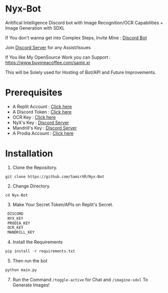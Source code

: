 # Nyx-Bot

Aritifical Intelligence Discord bot with Image Recognition/OCR Capabilities + Image Generation with SDXL

If You don't wanna get into Complex Steps, Invite Mine : [Discord Bot](https://discord.com/oauth2/authorize?client_id=1168048632059150346&scope=bot&permissions=8)

Join [Discord Server](https://discord.gg/P9gGZaXWGR) for any Assist/Issues 

If You like My OpenSource Work you can Support : https://www.buymeacoffee.com/samir.xr

This will be Solely used for Hosting of Bot/API and Future Improvements.

# Prerequisites

- A Replit Account : [Click here](https://replit.com/~)
- A Discord Token  : [Click here](https://discord.com/developers/applications/)
- OCR Key          : [Click here](https://ocr.space/ocrapi/)
- NyX's Key        : [Discord Server](https://discord.gg/P9gGZaXWGR)
- Mandrill's Key   : [Discord Server](https://prodia.com/)
- A Prodia Account : [Click here](https://discord.gg/jTM9NCW49E/)

# Installation 

1. Clone the Repository.

```pyton
git clone https://github.com/SamirXR/Nyx-Bot
```

2. Change Directory.
   
```pyton
cd Nyx-Bot
```

3. Make Your Secret Token/APIs on Replit's Secret.
   
```python
 DISCORD
 NYX_KEY
 PRODIA_KEY
 OCR_KEY
 MANDRILL_KEY
```

4. Install the Requirements

```python
pip install -r requirements.txt
```

5. Then run the bot
```python
python main.py
```

7. Run the Command ```/toggle-active``` for Chat and ```/imagine-sdxl```  To Generate Images!
